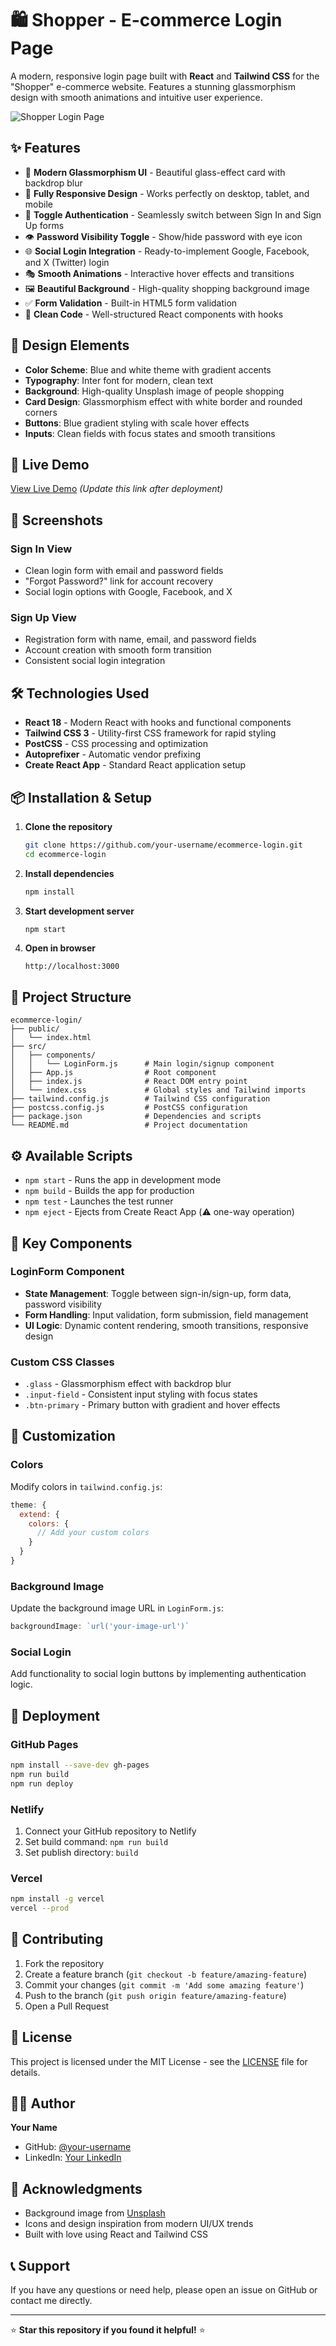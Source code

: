 # 🛍️ Shopper - E-commerce Login Page

A modern, responsive login page built with **React** and **Tailwind CSS** for the "Shopper" e-commerce website. Features a stunning glassmorphism design with smooth animations and intuitive user experience.

![Shopper Login Page](https://images.unsplash.com/photo-1441986300917-64674bd600d8?ixlib=rb-4.0.3&w=800&q=80)

## ✨ Features

- 🎨 **Modern Glassmorphism UI** - Beautiful glass-effect card with backdrop blur
- 📱 **Fully Responsive Design** - Works perfectly on desktop, tablet, and mobile
- 🔄 **Toggle Authentication** - Seamlessly switch between Sign In and Sign Up forms
- 👁️ **Password Visibility Toggle** - Show/hide password with eye icon
- 🌐 **Social Login Integration** - Ready-to-implement Google, Facebook, and X (Twitter) login
- 🎭 **Smooth Animations** - Interactive hover effects and transitions
- 🖼️ **Beautiful Background** - High-quality shopping background image
- ✅ **Form Validation** - Built-in HTML5 form validation
- 🎯 **Clean Code** - Well-structured React components with hooks

## 🎨 Design Elements

- **Color Scheme**: Blue and white theme with gradient accents
- **Typography**: Inter font for modern, clean text
- **Background**: High-quality Unsplash image of people shopping
- **Card Design**: Glassmorphism effect with white border and rounded corners
- **Buttons**: Blue gradient styling with scale hover effects
- **Inputs**: Clean fields with focus states and smooth transitions

## 🚀 Live Demo

[View Live Demo](https://your-username.github.io/ecommerce-login) *(Update this link after deployment)*

## 📸 Screenshots

### Sign In View
- Clean login form with email and password fields
- "Forgot Password?" link for account recovery
- Social login options with Google, Facebook, and X

### Sign Up View
- Registration form with name, email, and password fields
- Account creation with smooth form transition
- Consistent social login integration

## 🛠️ Technologies Used

- **React 18** - Modern React with hooks and functional components
- **Tailwind CSS 3** - Utility-first CSS framework for rapid styling
- **PostCSS** - CSS processing and optimization
- **Autoprefixer** - Automatic vendor prefixing
- **Create React App** - Standard React application setup

## 📦 Installation & Setup

1. **Clone the repository**
   ```bash
   git clone https://github.com/your-username/ecommerce-login.git
   cd ecommerce-login
   ```

2. **Install dependencies**
   ```bash
   npm install
   ```

3. **Start development server**
   ```bash
   npm start
   ```

4. **Open in browser**
   ```
   http://localhost:3000
   ```

## 📁 Project Structure

```
ecommerce-login/
├── public/
│   └── index.html
├── src/
│   ├── components/
│   │   └── LoginForm.js      # Main login/signup component
│   ├── App.js                # Root component
│   ├── index.js              # React DOM entry point
│   └── index.css             # Global styles and Tailwind imports
├── tailwind.config.js        # Tailwind CSS configuration
├── postcss.config.js         # PostCSS configuration
├── package.json              # Dependencies and scripts
└── README.md                 # Project documentation
```

## ⚙️ Available Scripts

- `npm start` - Runs the app in development mode
- `npm build` - Builds the app for production
- `npm test` - Launches the test runner
- `npm eject` - Ejects from Create React App (⚠️ one-way operation)

## 🎯 Key Components

### LoginForm Component
- **State Management**: Toggle between sign-in/sign-up, form data, password visibility
- **Form Handling**: Input validation, form submission, field management
- **UI Logic**: Dynamic content rendering, smooth transitions, responsive design

### Custom CSS Classes
- `.glass` - Glassmorphism effect with backdrop blur
- `.input-field` - Consistent input styling with focus states
- `.btn-primary` - Primary button with gradient and hover effects

## 🔧 Customization

### Colors
Modify colors in `tailwind.config.js`:
```javascript
theme: {
  extend: {
    colors: {
      // Add your custom colors
    }
  }
}
```

### Background Image
Update the background image URL in `LoginForm.js`:
```javascript
backgroundImage: `url('your-image-url')`
```

### Social Login
Add functionality to social login buttons by implementing authentication logic.

## 🚀 Deployment

### GitHub Pages
```bash
npm install --save-dev gh-pages
npm run build
npm run deploy
```

### Netlify
1. Connect your GitHub repository to Netlify
2. Set build command: `npm run build`
3. Set publish directory: `build`

### Vercel
```bash
npm install -g vercel
vercel --prod
```

## 🤝 Contributing

1. Fork the repository
2. Create a feature branch (`git checkout -b feature/amazing-feature`)
3. Commit your changes (`git commit -m 'Add some amazing feature'`)
4. Push to the branch (`git push origin feature/amazing-feature`)
5. Open a Pull Request

## 📝 License

This project is licensed under the MIT License - see the [LICENSE](LICENSE) file for details.

## 👨‍💻 Author

**Your Name**
- GitHub: [@your-username](https://github.com/your-username)
- LinkedIn: [Your LinkedIn](https://linkedin.com/in/your-profile)

## 🙏 Acknowledgments

- Background image from [Unsplash](https://unsplash.com)
- Icons and design inspiration from modern UI/UX trends
- Built with love using React and Tailwind CSS

## 📞 Support

If you have any questions or need help, please open an issue on GitHub or contact me directly.

---

⭐ **Star this repository if you found it helpful!** ⭐
